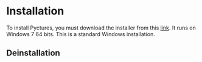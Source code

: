 # Installation

To install Pyctures, you must download the installer from this [link](https://github.com/StevenAvelino/Pyctures/raw/master/build/Installer/Pyctures.exe). It runs on Windows 7 64 bits.
This is a standard Windows installation.

## Deinstallation
